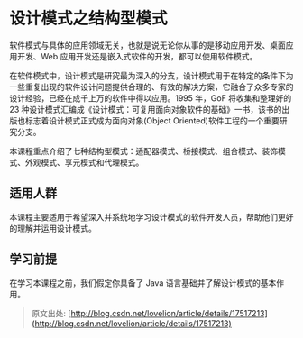 # 设计模式之结构型模式

软件模式与具体的应用领域无关，也就是说无论你从事的是移动应用开发、桌面应用开发、Web 应用开发还是嵌入式软件的开发，都可以使用软件模式。   

在软件模式中，设计模式是研究最为深入的分支，设计模式用于在特定的条件下为一些重复出现的软件设计问题提供合理的、有效的解决方案，它融合了众多专家的设计经验，已经在成千上万的软件中得以应用。1995 年，GoF 将收集和整理好的 23 种设计模式汇编成《设计模式：可复用面向对象软件的基础》一书，该书的出版也标志着设计模式正式成为面向对象(Object Oriented)软件工程的一个重要研究分支。

本课程重点介绍了七种结构型模式：适配器模式、桥接模式、组合模式、装饰模式、外观模式、享元模式和代理模式。    

## 适用人群

本课程主要适用于希望深入并系统地学习设计模式的软件开发人员，帮助他们更好的理解并运用设计模式。

## 学习前提

在学习本课程之前，我们假定你具备了 Java 语言基础并了解设计模式的基本作用。 

> 原文出处: [http://blog.csdn.net/lovelion/article/details/17517213](http://blog.csdn.net/lovelion/article/details/17517213)   
   
